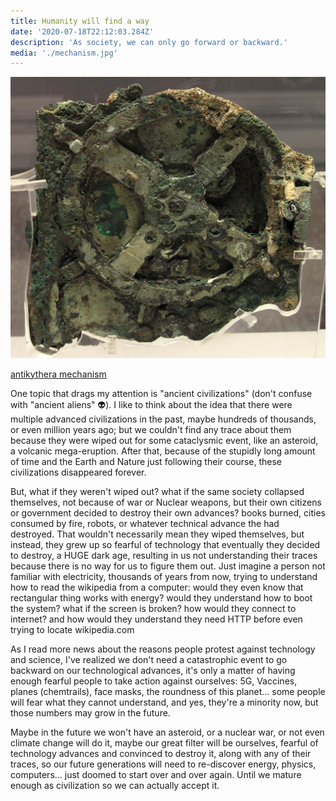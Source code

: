 ```yaml
---
title: Humanity will find a way
date: '2020-07-18T22:12:03.284Z'
description: 'As society, we can only go forward or backward.'
media: './mechanism.jpg'
---
```


![](mechanism.jpg)

[antikythera mechanism](https://en.wikipedia.org/wiki/Antikythera_mechanism)

One topic that drags my attention is "ancient civilizations" (don't confuse with "ancient aliens" 👽). I like to think about the idea that there were multiple advanced civilizations in the past, maybe hundreds of thousands, or even million years ago; but we couldn't find any trace about them because they were wiped out for some cataclysmic event, like an asteroid, a volcanic mega-eruption. After that, because of the stupidly long amount of time and the Earth and Nature just following their course, these civilizations disappeared forever.

But, what if they weren't wiped out? what if the same society collapsed themselves, not because of war or Nuclear weapons, but their own citizens or government decided to destroy their own advances? books burned, cities consumed by fire, robots, or whatever technical advance the had destroyed. That wouldn't necessarily mean they wiped themselves, but instead, they grew up so fearful of technology that eventually they decided to destroy, a HUGE dark age, resulting in us not understanding their traces because there is no way for us to figure them out. Just imagine a person not familiar with electricity, thousands of years from now, trying to understand how to read the wikipedia from a computer: would they even know that rectangular thing works with energy? would they understand how to boot the system? what if the screen is broken? how would they connect to internet? and how would they understand they need HTTP before even trying to locate wikipedia.com

As I read more news about the reasons people protest against technology and science, I've realized we don't need a catastrophic event to go backward on our technological advances, it's only a matter of having enough fearful people to take action against ourselves: 5G, Vaccines, planes (chemtrails), face masks, the roundness of this planet… some people will fear what they cannot understand, and yes, they're a minority now, but those numbers may grow in the future.

Maybe in the future we won't have an asteroid, or a nuclear war, or not even climate change will do it, maybe our great filter will be ourselves, fearful of technology advances and convinced to destroy it, along with any of their traces, so our future generations will need to re-discover energy, physics, computers… just doomed to start over and over again. Until we mature enough as civilization so we can actually accept it.

